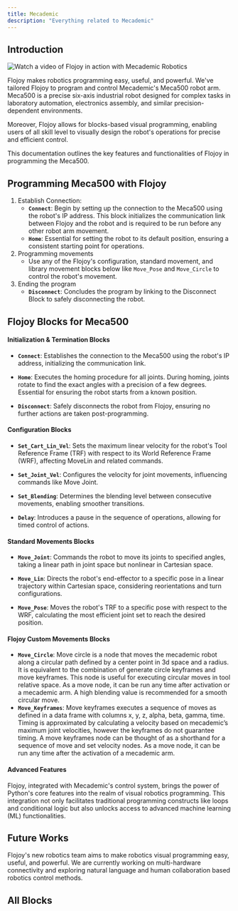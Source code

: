 ```yaml
---
title: Mecademic 
description: "Everything related to Mecademic"
---
```


## Introduction

![Watch a video of Flojoy in action with Mecademic Robotics](https://www.youtube.com/embed/pPCiDQ4IMRU)


Flojoy makes robotics programming easy, useful, and powerful. We've tailored Flojoy to program and control Mecademic's Meca500 robot arm.
Meca500 is a precise six-axis industrial robot designed for complex tasks in laboratory automation, electronics assembly, and similar precision-dependent environments.

Moreover, Flojoy allows for blocks-based visual programming, enabling users of all skill level to visually design the robot's operations for precise and efficient control. 

This documentation outlines the key features and functionalities of Flojoy in programming the Meca500.

## Programming Meca500 with Flojoy

1. Establish Connection:
   - **`Connect`**: Begin by setting up the connection to the Meca500 using the robot's IP address. This block initializes the communication link between Flojoy and the robot and is required to be run before any other robot arm movement.
   - **`Home`**: Essential for setting the robot to its default position, ensuring a consistent starting point for operations.
2. Programming movements
    - Use any of the Flojoy's configuration, standard movement, and library movement blocks below like `Move_Pose` and `Move_Circle` to control the robot's movement.
3. Ending the program
   - **`Disconnect`**: Concludes the program by linking to the Disconnect Block to safely disconnecting the robot.

## Flojoy Blocks for Meca500

#### Initialization & Termination Blocks

- **`Connect`**: Establishes the connection to the Meca500 using the robot's IP address, initializing the communication link.

- **`Home`**: Executes the homing procedure for all joints. During homing, joints rotate to find the exact angles with a precision of a few degrees. Essential for ensuring the robot starts from a known position.

- **`Disconnect`**: Safely disconnects the robot from Flojoy, ensuring no further actions are taken post-programming.

#### Configuration Blocks

- **`Set_Cart_Lin_Vel`**: Sets the maximum linear velocity for the robot's Tool Reference Frame (TRF) with respect to its World Reference Frame (WRF), affecting MoveLin and related commands.

- **`Set_Joint_Vel`**: Configures the velocity for joint movements, influencing commands like Move Joint.

- **`Set_Blending`**: Determines the blending level between consecutive movements, enabling smoother transitions.

- **`Delay`**: Introduces a pause in the sequence of operations, allowing for timed control of actions.

#### Standard Movements Blocks

- **`Move_Joint`**: Commands the robot to move its joints to specified angles, taking a linear path in joint space but nonlinear in Cartesian space.

- **`Move_Lin`**: Directs the robot's end-effector to a specific pose in a linear trajectory within Cartesian space, considering reorientations and turn configurations.

- **`Move_Pose`**: Moves the robot's TRF to a specific pose with respect to the WRF, calculating the most efficient joint set to reach the desired position.

#### Flojoy Custom Movements Blocks
- **`Move_Circle`**: Move circle is a node that moves the mecademic robot along a circular path defined by a center point in 3d space and a radius. It is equivalent to the combination of generate circle keyframes and move keyframes. This node is useful for executing circular moves in tool relative space. As a move node, it can be run any time after activation or a mecademic arm. A high blending value is recommended for a smooth circular move. 
- **`Move_Keyframes`**: Move keyframes executes a sequence of moves as defined in a data frame with columns x, y, z, alpha, beta, gamma, time. Timing is approximated by calculating a velocity based on mecademic’s maximum joint velocities, however the keyframes do not guarantee timing. A move keyframes node can be thought of as a shorthand for a sequence of move and set velocity nodes. As a move node, it can be run any time after the activation of a mecademic arm. 

#### Advanced Features
Flojoy, integrated with Mecademic's control system, brings the power of Python's core features into the realm of visual robotics programming. This integration not only facilitates traditional programming constructs like loops and conditional logic but also unlocks access to advanced machine learning (ML) functionalities.

## Future Works
Flojoy's new robotics team aims to make robotics visual programming easy, useful, and powerful. We are currently  working on
multi-hardware connectivity and exploring natural language and human collaboration based robotics control methods.

## All Blocks
